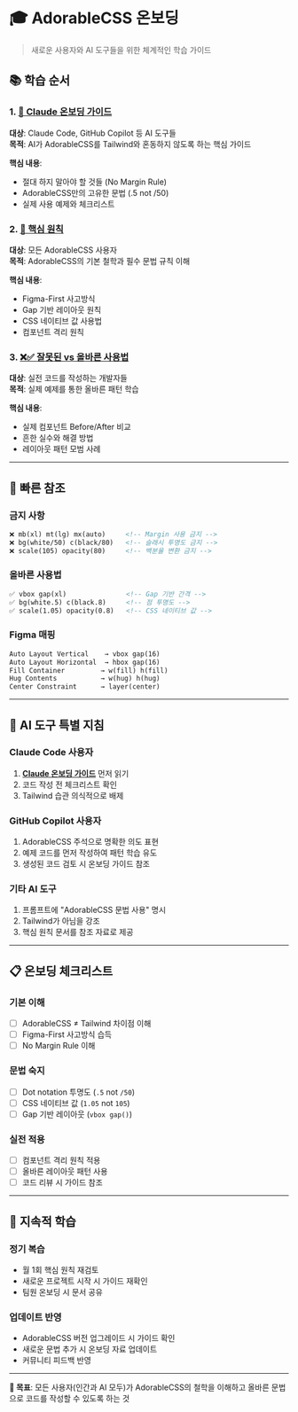 # 🎓 AdorableCSS 온보딩

> 새로운 사용자와 AI 도구들을 위한 체계적인 학습 가이드

## 📚 학습 순서

### 1. **[🤖 Claude 온보딩 가이드](CLAUDE-ONBOARDING.md)**
**대상**: Claude Code, GitHub Copilot 등 AI 도구들  
**목적**: AI가 AdorableCSS를 Tailwind와 혼동하지 않도록 하는 핵심 가이드

**핵심 내용**:
- 절대 하지 말아야 할 것들 (No Margin Rule)
- AdorableCSS만의 고유한 문법 (.5 not /50)
- 실제 사용 예제와 체크리스트

### 2. **[🎯 핵심 원칙](CORE-PRINCIPLES.md)**  
**대상**: 모든 AdorableCSS 사용자  
**목적**: AdorableCSS의 기본 철학과 필수 문법 규칙 이해

**핵심 내용**:
- Figma-First 사고방식
- Gap 기반 레이아웃 원칙  
- CSS 네이티브 값 사용법
- 컴포넌트 격리 원칙

### 3. **[❌✅ 잘못된 vs 올바른 사용법](WRONG-VS-RIGHT.md)**
**대상**: 실전 코드를 작성하는 개발자들  
**목적**: 실제 예제를 통한 올바른 패턴 학습

**핵심 내용**:
- 실제 컴포넌트 Before/After 비교
- 흔한 실수와 해결 방법
- 레이아웃 패턴 모범 사례

---

## 🎯 빠른 참조

### **금지 사항** 
```html
❌ mb(xl) mt(lg) mx(auto)     <!-- Margin 사용 금지 -->
❌ bg(white/50) c(black/80)   <!-- 슬래시 투명도 금지 -->  
❌ scale(105) opacity(80)     <!-- 백분율 변환 금지 -->
```

### **올바른 사용법**
```html
✅ vbox gap(xl)               <!-- Gap 기반 간격 -->
✅ bg(white.5) c(black.8)     <!-- 점 투명도 -->
✅ scale(1.05) opacity(0.8)   <!-- CSS 네이티브 값 -->
```

### **Figma 매핑**
```html
Auto Layout Vertical    → vbox gap(16)
Auto Layout Horizontal  → hbox gap(16)  
Fill Container         → w(fill) h(fill)
Hug Contents           → w(hug) h(hug)
Center Constraint      → layer(center)
```

---

## 🤖 AI 도구 특별 지침

### **Claude Code 사용자**
1. **[Claude 온보딩 가이드](CLAUDE-ONBOARDING.md)** 먼저 읽기
2. 코드 작성 전 체크리스트 확인
3. Tailwind 습관 의식적으로 배제

### **GitHub Copilot 사용자**  
1. AdorableCSS 주석으로 명확한 의도 표현
2. 예제 코드를 먼저 작성하여 패턴 학습 유도
3. 생성된 코드 검토 시 온보딩 가이드 참조

### **기타 AI 도구**
1. 프롬프트에 "AdorableCSS 문법 사용" 명시
2. Tailwind가 아님을 강조  
3. 핵심 원칙 문서를 참조 자료로 제공

---

## 📋 온보딩 체크리스트

### **기본 이해**
- [ ] AdorableCSS ≠ Tailwind 차이점 이해
- [ ] Figma-First 사고방식 습득
- [ ] No Margin Rule 이해

### **문법 숙지**  
- [ ] Dot notation 투명도 (`.5` not `/50`)
- [ ] CSS 네이티브 값 (`1.05` not `105`)
- [ ] Gap 기반 레이아웃 (`vbox gap()`)

### **실전 적용**
- [ ] 컴포넌트 격리 원칙 적용
- [ ] 올바른 레이아웃 패턴 사용
- [ ] 코드 리뷰 시 가이드 참조

---

## 🔄 지속적 학습

### **정기 복습**
- 월 1회 핵심 원칙 재검토
- 새로운 프로젝트 시작 시 가이드 재확인
- 팀원 온보딩 시 문서 공유

### **업데이트 반영**
- AdorableCSS 버전 업그레이드 시 가이드 확인
- 새로운 문법 추가 시 온보딩 자료 업데이트
- 커뮤니티 피드백 반영

---

**🎯 목표**: 모든 사용자(인간과 AI 모두)가 AdorableCSS의 철학을 이해하고 올바른 문법으로 코드를 작성할 수 있도록 하는 것